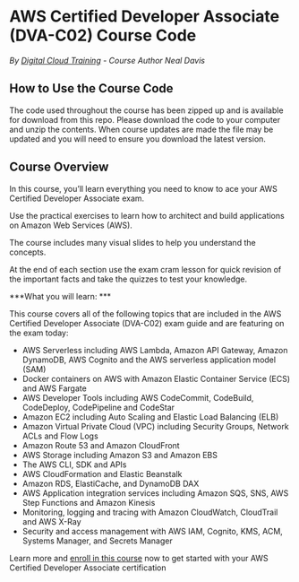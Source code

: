 # AWS Certified Developer Associate (DVA-C02) Course Code
*By [Digital Cloud Training](https://digitalcloud.training/) - Course Author Neal Davis*

## How to Use the Course Code

The code used throughout the course has been zipped up and is available for download from this repo. Please download the code to your computer and unzip the contents. When course updates are made the file may be updated and you will need to ensure you download the latest version.

## Course Overview

In this course, you’ll learn everything you need to know to ace your AWS Certified Developer Associate exam.

Use the practical exercises to learn how to architect and build applications on Amazon Web Services (AWS).

The course includes many visual slides to help you understand the concepts.

At the end of each section use the exam cram lesson for quick revision of the important facts and take the quizzes to test your knowledge.

***What you will learn: ***

This course covers all of the following topics that are included in the AWS Certified Developer Associate (DVA-C02) exam guide and are featuring on the exam today:

- AWS Serverless including AWS Lambda, Amazon API Gateway, Amazon DynamoDB, AWS Cognito and the AWS serverless application model (SAM)
- Docker containers on AWS with Amazon Elastic Container Service (ECS) and AWS Fargate
- AWS Developer Tools including AWS CodeCommit, CodeBuild, CodeDeploy, CodePipeline and CodeStar
- Amazon EC2 including Auto Scaling and Elastic Load Balancing (ELB)
- Amazon Virtual Private Cloud (VPC) including Security Groups, Network ACLs and Flow Logs
- Amazon Route 53 and Amazon CloudFront
- AWS Storage including Amazon S3 and Amazon EBS
- The AWS CLI, SDK and APIs
- AWS CloudFormation and Elastic Beanstalk
- Amazon RDS, ElastiCache, and DynamoDB DAX
- AWS Application integration services including Amazon SQS, SNS, AWS Step Functions and Amazon Kinesis
- Monitoring, logging and tracing with Amazon CloudWatch, CloudTrail and AWS X-Ray
- Security and access management with AWS IAM, Cognito, KMS, ACM, Systems Manager, and Secrets Manager

Learn more and [enroll in this course](https://digitalcloud.training/aws-certified-developer-associate/) now to get started with your AWS Certified Developer Associate certification
